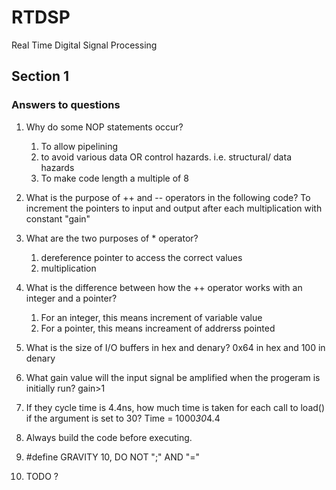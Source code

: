 # RTDSP
Real Time Digital Signal Processing

## Section 1
### Answers to questions
1.  Why do some NOP statements occur?
    1. To allow pipelining
    2. to avoid various data OR control hazards. i.e. structural/ data hazards
    3. To make code length a multiple of 8

2.  What is the purpose of ++ and -- operators in the following code?
    To increment the pointers to input and output after each multiplication with constant "gain"

3. What are the two purposes of * operator?
    1. dereference pointer to access the correct values
    2. multiplication

4. What is the difference between how the ++ operator works with an integer and a pointer?
    1. For an integer, this means increment of variable value
    2. For a pointer, this means increament of addrerss pointed

5. What is the size of I/O buffers in hex and denary?
    0x64 in hex and 100 in denary

6. What gain value will the input signal be amplified when the progeram is initially run?
    gain>1

7. If they cycle time is 4.4ns, how much time is taken for each call to load() if the argument is set to 30?
    Time = 1000*30*4.4
8. Always build the code before executing.
9. #define GRAVITY 10, DO NOT ";" AND "="
10. TODO ?
